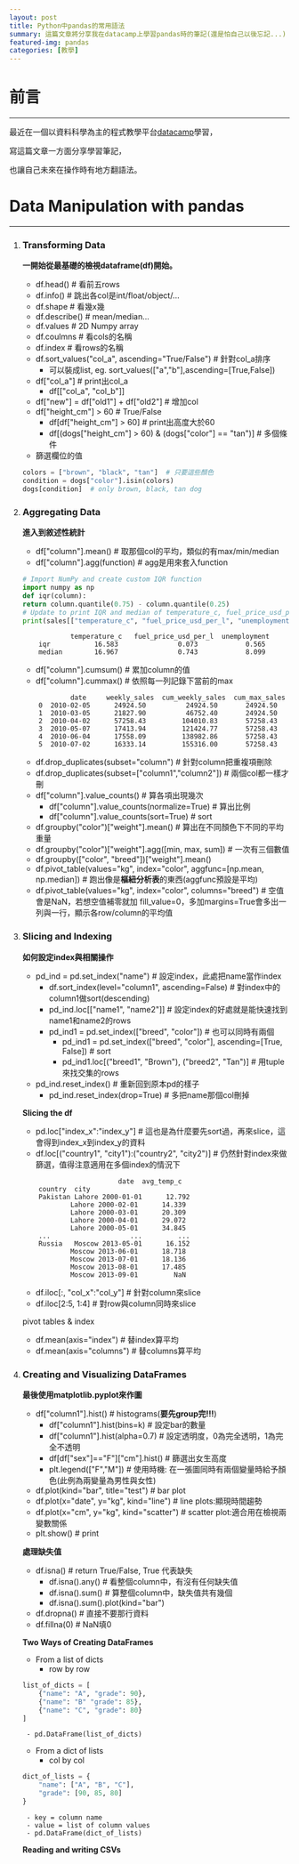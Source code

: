 ```yaml
---
layout: post
title: Python中pandas的常用語法
summary: 這篇文章將分享我在datacamp上學習pandas時的筆記(還是怕自己以後忘記...)
featured-img: pandas
categories: [教學]
---
```


# 前言

***

最近在一個以資料科學為主的程式教學平台[datacamp](https://learn.datacamp.com)學習，

寫這篇文章一方面分享學習筆記，

也讓自己未來在操作時有地方翻語法。


# Data Manipulation with pandas

***

1. ### Transforming Data

    **一開始從最基礎的檢視dataframe(df)開始。**
    - df.head()  # 看前五rows
    - df.info()  # 跳出各col是int/float/object/...
    - df.shape   # 看幾x幾
    - df.describe()  # mean/median...
    - df.values  # 2D Numpy array
    - df.coulmns  # 看cols的名稱
    - df.index  # 看rows的名稱
    - df.sort_values("col_a", ascending="True/False")  # 針對col_a排序
        - 可以裝成list, eg. sort_values(["a","b"],ascending=[True,False])
    - df["col_a"]  # print出col_a
        - df[["col_a", "col_b"]]
    - df["new"] = df["old1"] + df["old2"]  # 增加col
    - df["height_cm"] > 60  # True/False
        - df[df["height_cm"] > 60]  # print出高度大於60
        - df[(dogs["height_cm"] > 60) & (dogs["color"] == "tan")]  # 多個條件
    - 篩選欄位的值
    ```python
    colors = ["brown", "black", "tan"]  # 只要這些顏色
    condition = dogs["color"].isin(colors)
    dogs[condition]  # only brown, black, tan dog
    ```

2. ### Aggregating Data

    **進入到敘述性統計**
    - df["column"].mean()  # 取那個col的平均，類似的有max/min/median
    - df["column"].agg(function)  # agg是用來套入function
    ```python
    # Import NumPy and create custom IQR function
    import numpy as np
    def iqr(column):
    return column.quantile(0.75) - column.quantile(0.25)
    # Update to print IQR and median of temperature_c, fuel_price_usd_per_l, & unemployment
    print(sales[["temperature_c", "fuel_price_usd_per_l", "unemployment"]].agg([iqr, np.median]))
    ```
    ```
                temperature_c   fuel_price_usd_per_l  unemployment
        iqr           16.583               0.073            0.565
        median        16.967               0.743            8.099
    ```

    - df["column"].cumsum()  # 累加column的值
    - df["column"].cummax()  # 依照每一列記錄下當前的max
    ```
                date     weekly_sales  cum_weekly_sales  cum_max_sales
        0  2010-02-05      24924.50          24924.50       24924.50
        1  2010-03-05      21827.90          46752.40       24924.50
        2  2010-04-02      57258.43         104010.83       57258.43
        3  2010-05-07      17413.94         121424.77       57258.43
        4  2010-06-04      17558.09         138982.86       57258.43
        5  2010-07-02      16333.14         155316.00       57258.43
    ```
    - df.drop_duplicates(subset="column")  # 針對column把重複項刪除
    - df.drop_duplicates(subset=["column1","column2"])  # 兩個col都一樣才刪
    - df["column"].value_counts()  # 算各項出現幾次
        - df["column"].value_counts(normalize=True)  # 算出比例
        - df["column"].value_counts(sort=True)  # sort
    - df.groupby("color")["weight"].mean()  # 算出在不同顏色下不同的平均重量
    - df.groupby("color")["weight"].agg([min, max, sum])  # 一次有三個數值
    - df.groupby(["color", "breed"])["weight"].mean() 
    - df.pivot_table(values="kg", index="color", aggfunc=[np.mean, np.median])  # 跑出像是**樞紐分析表**的東西(aggfunc預設是平均)
    - df.pivot_table(values="kg", index="color", columns="breed")  # 空值會是NaN，若想空值補零就加 fill_value=0，多加margins=True會多出一列與一行，顯示各row/column的平均值


3. ### Slicing and Indexing

    **如何設定index與相關操作**
    - pd_ind = pd.set_index("name")  # 設定index，此處把name當作index
        - df.sort_index(level="column1", ascending=False)  # 對index中的column1做sort(descending)
        - pd_ind.loc[["name1", "name2"]]  # 設定index的好處就是能快速找到name1和name2的rows
        - pd_ind1 = pd.set_index(["breed", "color"])  # 也可以同時有兩個
            - pd_ind1 = pd.set_index(["breed", "color"], ascending=[True, False])  # sort
            - pd_ind1.loc[("breed1", "Brown"), ("breed2", "Tan")]  # 用tuple來找交集的rows
    - pd_ind.reset_index()  # 重新回到原本pd的樣子
        - pd_ind.reset_index(drop=True)  # 多把name那個col刪掉

    **Slicing the df**
    - pd.loc["index_x":"index_y"]  # 這也是為什麼要先sort過，再來slice，這會得到index_x到index_y的資料
    - df.loc[("country1", "city1"):("country2", "city2")]  # 仍然針對index來做篩選，值得注意適用在多個index的情況下
    ```
                            date  avg_temp_c
        country  city                         
        Pakistan Lahore 2000-01-01      12.792
                Lahore 2000-02-01      14.339
                Lahore 2000-03-01      20.309
                Lahore 2000-04-01      29.072
                Lahore 2000-05-01      34.845
        ...                    ...         ...
        Russia   Moscow 2013-05-01      16.152
                Moscow 2013-06-01      18.718
                Moscow 2013-07-01      18.136
                Moscow 2013-08-01      17.485
                Moscow 2013-09-01         NaN
    ```
    - df.iloc[:, "col_x":"col_y"]  # 針對column來slice
    - df.iloc[2:5, 1:4]  # 對row與column同時來slice

    pivot tables & index
    - df.mean(axis="index")  # 替index算平均
    - df.mean(axis="columns")  # 替columns算平均


4. ### Creating and Visualizing DataFrames

    **最後使用matplotlib.pyplot來作圖**
    - df["column1"].hist()  # histograms(**要先group完!!!**)
        - df["column1"].hist(bins=k)  # 設定bar的數量
        - df["column1"].hist(alpha=0.7)  # 設定透明度，0為完全透明，1為完全不透明
        - df[df["sex"]=="F"]["cm"].hist()  # 篩選出女生高度
        - plt.legend(["F","M"])  # 使用時機: 在一張圖同時有兩個變量時給予顏色(此例為兩變量為男性與女性)
    - df.plot(kind="bar", title="test")  # bar plot
    - df.plot(x="date", y="kg", kind="line")  # line plots:顯現時間趨勢
    - df.plot(x="cm", y="kg", kind="scatter")  # scatter plot:適合用在檢視兩變數關係
    - plt.show()  # print

    **處理缺失值**
    - df.isna()  # return True/False, True 代表缺失
        - df.isna().any()  # 看整個column中，有沒有任何缺失值
        - df.isna().sum()  # 算整個column中，缺失值共有幾個
        - df.isna().sum().plot(kind="bar")
    - df.dropna()  # 直接不要那行資料
    - df.fillna(0)  # NaN填0

    **Two Ways of Creating DataFrames**
    - From a list of dicts
        - row by row
    ```python
    list_of_dicts = [
        {"name": "A", "grade": 90},
        {"name": "B" "grade": 85},
        {"name": "C", "grade": 80}
    ]
    ```
        - pd.DataFrame(list_of_dicts)
    - From a dict of lists
        - col by col
    ```python
    dict_of_lists = {
        "name": ["A", "B", "C"],
        "grade": [90, 85, 80]
    }
    ```
        - key = column name
        - value = list of column values
        - pd.DataFrame(dict_of_lists)

    **Reading and writing CSVs**